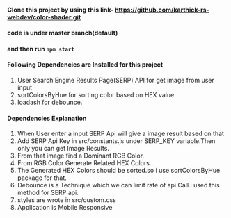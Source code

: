 #### Clone this project by using this link- https://github.com/karthick-rs-webdev/color-shader.git
#### code is under master branch(default)
#### and then run `npm start`
#### Following Dependencies are Installed for this project
1. User Search Engine Results Page(SERP) API for get image from user input
2. sortColorsByHue for sorting color based on HEX value
3. loadash for debounce.

#### Dependencies Explanation
1. When User enter a input SERP Api will give a image result based on that
2. Add SERP Api Key in src/constants.js under SERP_KEY variable.Then only you can get Image Results.
3. From that image find a Dominant RGB Color.
4. From RGB Color Generate Related HEX Colors.
5. The Generated HEX Colors should be sorted.so i use sortColorsByHue package for that.
6. Debounce is a Technique which we can limit rate of api Call.i used this method for SERP api.
7. styles are wrote in src/custom.css
8. Application is Mobile Responsive
